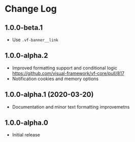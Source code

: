 # Change Log

## 1.0.0-beta.1

* Use `.vf-banner__link`

## 1.0.0-alpha.2

* Improved formatting support and conditional logic https://github.com/visual-framework/vf-core/pull/817
* Notification cookies and memory options

## 1.0.0-alpha.1 (2020-03-20)

* Documentation and minor text formatting improvemetns

## 1.0.0-alpha.0

* Initial release
